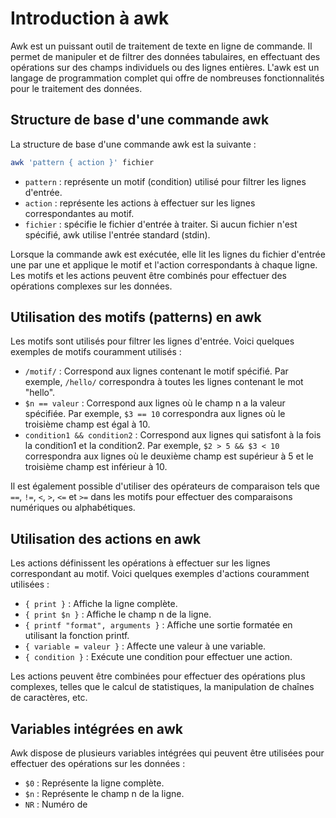 # Introduction à awk
Awk est un puissant outil de traitement de texte en ligne de commande. Il permet de manipuler et de filtrer des données tabulaires, en effectuant des opérations sur des champs individuels ou des lignes entières. L'awk est un langage de programmation complet qui offre de nombreuses fonctionnalités pour le traitement des données.

## Structure de base d'une commande awk
La structure de base d'une commande awk est la suivante :

```bash
awk 'pattern { action }' fichier
```

- `pattern` : représente un motif (condition) utilisé pour filtrer les lignes d'entrée.
- `action` : représente les actions à effectuer sur les lignes correspondantes au motif.
- `fichier` : spécifie le fichier d'entrée à traiter. Si aucun fichier n'est spécifié, awk utilise l'entrée standard (stdin).

Lorsque la commande awk est exécutée, elle lit les lignes du fichier d'entrée une par une et applique le motif et l'action correspondants à chaque ligne. Les motifs et les actions peuvent être combinés pour effectuer des opérations complexes sur les données.

## Utilisation des motifs (patterns) en awk
Les motifs sont utilisés pour filtrer les lignes d'entrée. Voici quelques exemples de motifs couramment utilisés :

- `/motif/` : Correspond aux lignes contenant le motif spécifié. Par exemple, `/hello/` correspondra à toutes les lignes contenant le mot "hello".
- `$n == valeur` : Correspond aux lignes où le champ n a la valeur spécifiée. Par exemple, `$3 == 10` correspondra aux lignes où le troisième champ est égal à 10.
- `condition1 && condition2` : Correspond aux lignes qui satisfont à la fois la condition1 et la condition2. Par exemple, `$2 > 5 && $3 < 10` correspondra aux lignes où le deuxième champ est supérieur à 5 et le troisième champ est inférieur à 10.

Il est également possible d'utiliser des opérateurs de comparaison tels que `==`, `!=`, `<`, `>`, `<=` et `>=` dans les motifs pour effectuer des comparaisons numériques ou alphabétiques.

## Utilisation des actions en awk
Les actions définissent les opérations à effectuer sur les lignes correspondant au motif. Voici quelques exemples d'actions couramment utilisées :

- `{ print }` : Affiche la ligne complète.
- `{ print $n }` : Affiche le champ n de la ligne.
- `{ printf "format", arguments }` : Affiche une sortie formatée en utilisant la fonction printf.
- `{ variable = valeur }` : Affecte une valeur à une variable.
- `{ condition }` : Exécute une condition pour effectuer une action.

Les actions peuvent être combinées pour effectuer des opérations plus complexes, telles que le calcul de statistiques, la manipulation de chaînes de caractères, etc.

## Variables intégrées en awk
Awk dispose de plusieurs variables intégrées qui peuvent être utilisées pour effectuer des opérations sur les données :

- `$0` : Représente la ligne complète.
- `$n` : Représente le champ n de la ligne.
- `NR` : Numéro de

